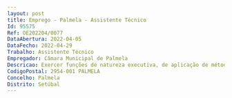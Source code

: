 ```yaml
--- 
layout: post
title: Emprego - Palmela - Assistente Técnico
Id: 95575
Ref: OE202204/0077
DataAbertura: 2022-04-05
DataFecho: 2022-04-29
Trabalho: Assistente Técnico
Empregador: Câmara Municipal de Palmela
Descricao: Exercer funções de natureza executiva, de aplicação de métodos e processos com base nas diretivas definidas e instruções gerais, no domínio de atuação da Divisão de Recursos Humanos  Secção de assiduidade e remunerações.• Efetuar a análise e conferência respetiva inserção de dados na aplicação informática assegurando o processamento das remunerações mensais,suplementos remuneratórios, prestações familiares e sociais, assim os respetivos descontos obrigatórios e facultativos.• Gerir e controlar a assiduidade das os trabalhadoras es e aplicação informática, emitindo relatórios mensais de irregularidades, bem como os respetivos autos de faltas injustificadas.• Efetuar inserção informática de ausências, no âmbito de certificados de incapacidade por doença, acidentes de trabalho e doenças profissionais.• Assegurar mensalmente a emissão de ficheiros, envio à área financeira do Município, entidades bancárias, seguradoras, sindicatos e serviços sociais.• Efetuar o tratamento mensal e validação da DRM, CGA, ADSE e TSU.• Assegurar os averbamentos informáticos de dados relativos à relação jurídica de emprego público (carreira, avaliação de desempenho, formação) e o respetivo Arquivo da documentação em suporte físico.• Emitir de Guias de Vencimento e dados biográficos.• Instrução de pedidos de aposentação   regime ordinário e por incapacidade   com simulação de Pensão.• Instrução de pedidos de junta médica ADSE e verificações domiciliárias da doença natural.• Análise e enquadramento de pedidos de licença de parentalidade, Estatuto Trabalhador Estudante, horários de trabalho, férias, faltas e dispensas ao serviço.• Análise, enquadramento e execução de decisões de Penhora de Vencimentos(judiciais e autoridade tributária).• Registo no site da Segurança Social de admissão e cessação de funções de trabalhadoras es.• Efetuar atendimento presencial e telefónico.
CodigoPostal: 2954-001 PALMELA
Concelho: Palmela
Distrito: Setúbal
--- 
```

